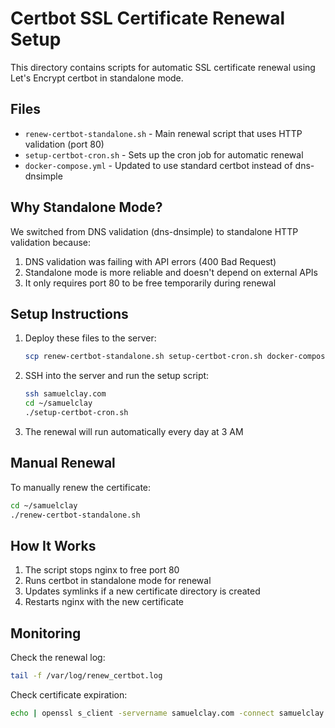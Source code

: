 # Certbot SSL Certificate Renewal Setup

This directory contains scripts for automatic SSL certificate renewal using Let's Encrypt certbot in standalone mode.

## Files

- `renew-certbot-standalone.sh` - Main renewal script that uses HTTP validation (port 80)
- `setup-certbot-cron.sh` - Sets up the cron job for automatic renewal
- `docker-compose.yml` - Updated to use standard certbot instead of dns-dnsimple

## Why Standalone Mode?

We switched from DNS validation (dns-dnsimple) to standalone HTTP validation because:
1. DNS validation was failing with API errors (400 Bad Request)
2. Standalone mode is more reliable and doesn't depend on external APIs
3. It only requires port 80 to be free temporarily during renewal

## Setup Instructions

1. Deploy these files to the server:
   ```bash
   scp renew-certbot-standalone.sh setup-certbot-cron.sh docker-compose.yml samuelclay.com:~/samuelclay/
   ```

2. SSH into the server and run the setup script:
   ```bash
   ssh samuelclay.com
   cd ~/samuelclay
   ./setup-certbot-cron.sh
   ```

3. The renewal will run automatically every day at 3 AM

## Manual Renewal

To manually renew the certificate:
```bash
cd ~/samuelclay
./renew-certbot-standalone.sh
```

## How It Works

1. The script stops nginx to free port 80
2. Runs certbot in standalone mode for renewal
3. Updates symlinks if a new certificate directory is created
4. Restarts nginx with the new certificate

## Monitoring

Check the renewal log:
```bash
tail -f /var/log/renew_certbot.log
```

Check certificate expiration:
```bash
echo | openssl s_client -servername samuelclay.com -connect samuelclay.com:443 2>/dev/null | openssl x509 -noout -dates
```